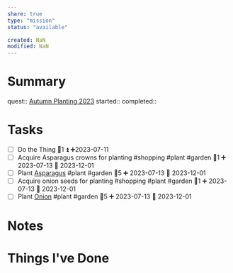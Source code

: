 ```yaml
---
share: true
type: "mission"
status: "available"

created: NaN 
modified: NaN
---
```

 
# Summary
quest:: [Autumn Planting 2023](./Autumn%20Planting%202023.md)
started:: 
completed::
# Tasks
- [ ] Do the Thing  🥄1 ⏫ ➕2023-07-11
- [ ] Acquire Asparagus crowns for planting #shopping #plant #garden 🥄1 ➕ 2023-07-13 🛫 2023-12-01 
- [ ] Plant [Asparagus](./Asparagus.md) #plant #garden 🥄5 ➕ 2023-07-13 🛫 2023-12-01 
- [ ] Acquire onion seeds for planting #shopping #plant #garden 🥄1 ➕ 2023-07-13 🛫 2023-12-01 
- [ ] Plant [Onion](Onion.md) #plant #garden 🥄5 ➕ 2023-07-13 🛫 2023-12-01 
# Notes

# Things I've Done